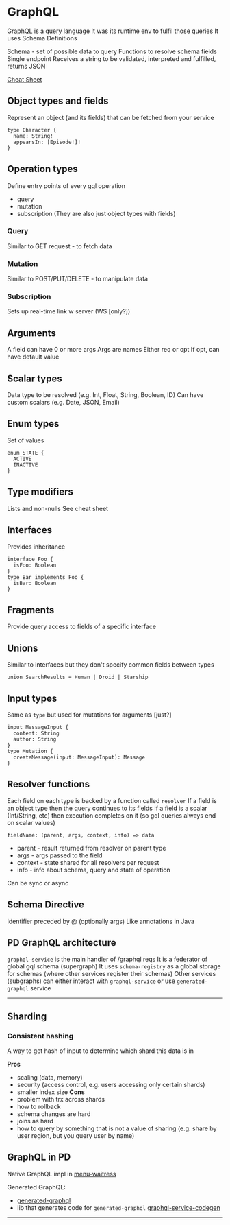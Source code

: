 # GraphQL

GraphQL is a query language
It was its runtime env to fulfil those queries
It uses Schema Definitions

Schema - set of possible data to query
Functions to resolve schema fields
Single endpoint
Receives a string to be validated, interpreted and fulfilled, returns JSON

[Cheat Sheet](https://raw.githubusercontent.com/sogko/graphql-shorthand-notation-cheat-sheet/master/graphql-shorthand-notation-cheat-sheet.png)

## Object types and fields
Represent an object (and its fields) that can be fetched from your service
```gql
type Character {
  name: String!
  appearsIn: [Episode!]!
}
```

## Operation types
Define entry points of every gql operation
- query
- mutation
- subscription
(They are also just object types with fields)

### Query
Similar to GET request - to fetch data

### Mutation
Similar to POST/PUT/DELETE - to manipulate data

### Subscription
Sets up real-time link w server (WS [only?])

## Arguments
A field can have 0 or more args
Args are names
Either req or opt
If opt, can have default value

## Scalar types
Data type to be resolved (e.g. Int, Float, String, Boolean, ID)
Can have custom scalars (e.g. Date, JSON, Email)

## Enum types
Set of values
```gql
enum STATE {
  ACTIVE
  INACTIVE
}
```

## Type modifiers
Lists and non-nulls
See cheat sheet

## Interfaces
Provides inheritance
```gql
interface Foo {
  isFoo: Boolean
}
type Bar implements Foo {
  isBar: Boolean
}
```

## Fragments
Provide query access to fields of a specific interface


## Unions
Similar to interfaces but they don't specify common fields between types
```gql
union SearchResults = Human | Droid | Starship
```

## Input types
Same as `type` but used for mutations for arguments [just?]
```gql
input MessageInput {
  content: String
  author: String
}
type Mutation {
  createMessage(input: MessageInput): Message
}
```

## Resolver functions
Each field on each type is backed by a function called `resolver`
If a field is an object type then the query continues to its fields
If a field is a scalar (Int/String, etc) then execution completes on it (so gql queries always end on scalar values)

`fieldName: (parent, args, context, info) => data`
- parent - result returned from resolver on parent type
- args - args passed to the field
- context - state shared for all resolvers per request
- info - info about schema, query and state of operation

Can be sync or async

## Schema Directive
Identifier preceded by @ (optionally args)
Like annotations in Java


## PD GraphQL architecture
`graphql-service` is the main handler of /graphql reqs
It is a federator of global gql schema (supergraph)
It uses `schema-registry` as a global storage for schemas (where other services register their schemas)
Other services (subgraphs) can either interact with `graphql-service` or use `generated-graphql` service

--------------------------------------------------------------------------------

## Sharding

### Consistent hashing
A way to get hash of input to determine which shard this data is in

__Pros__
- scaling (data, memory)
- security (access control, e.g. users accessing only certain shards)
- smaller index size
__Cons__
- problem with trx across shards
- how to rollback
- schema changes are hard
- joins as hard
- how to query by something that is not a value of sharing (e.g. share by user region, but you query user by name)


















## GraphQL in PD

Native GraphQL impl in [menu-waitress](https://github.com/pipedrive/menu-waitress/pull/473/files)

Generated GraphQL:
- [generated-graphql](https://github.com/pipedrive/generated-graphql)
- lib that generates code for `generated-graphql` [graphql-service-codegen](https://github.com/pipedrive/graphql-service-codegen)






















---
